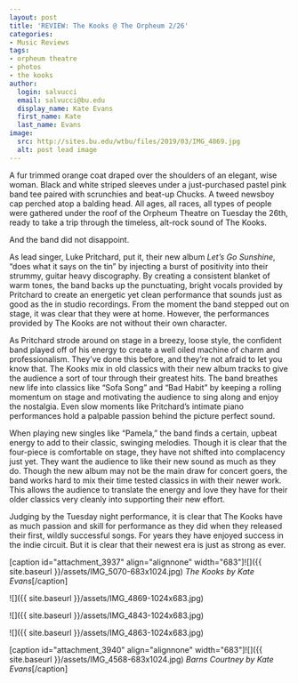 ```yaml
---
layout: post
title: 'REVIEW: The Kooks @ The Orpheum 2/26'
categories:
- Music Reviews
tags:
- orpheum theatre
- photos
- the kooks
author:
  login: salvucci
  email: salvucci@bu.edu
  display_name: Kate Evans
  first_name: Kate
  last_name: Evans
image:
  src: http://sites.bu.edu/wtbu/files/2019/03/IMG_4869.jpg
  alt: post lead image
---
```

A fur trimmed orange coat draped over the shoulders of an elegant, wise woman. Black and white striped sleeves under a just-purchased pastel pink band tee paired with scrunchies and beat-up Chucks. A tweed newsboy cap perched atop a balding head. All ages, all races, all types of people were gathered under the roof of the Orpheum Theatre on Tuesday the 26th, ready to take a trip through the timeless, alt-rock sound of The Kooks.

And the band did not disappoint.

As lead singer, Luke Pritchard, put it, their new album _Let’s Go Sunshine_, “does what it says on the tin” by injecting a burst of positivity into their strummy, guitar heavy discography. By creating a consistent blanket of warm tones, the band backs up the punctuating, bright vocals provided by Pritchard to create an energetic yet clean performance that sounds just as good as the in studio recordings. From the moment the band stepped out on stage, it was clear that they were at home. However, the performances provided by The Kooks are not without their own character.

As Pritchard strode around on stage in a breezy, loose style, the confident band played off of his energy to create a well oiled machine of charm and professionalism. They’ve done this before, and they’re not afraid to let you know that. The Kooks mix in old classics with their new album tracks to give the audience a sort of tour through their greatest hits. The band breathes new life into classics like “Sofa Song” and “Bad Habit” by keeping a rolling momentum on stage and motivating the audience to sing along and enjoy the nostalgia. Even slow moments like Pritchard’s intimate piano performances hold a palpable passion behind the picture perfect sound.

When playing new singles like “Pamela,” the band finds a certain, upbeat energy to add to their classic, swinging melodies. Though it is clear that the four-piece is comfortable on stage, they have not shifted into complacency just yet. They want the audience to like their new sound as much as they do. Though the new album may not be the main draw for concert goers, the band works hard to mix their time tested classics in with their newer work. This allows the audience to translate the energy and love they have for their older classics very cleanly into supporting their new effort.

Judging by the Tuesday night performance, it is clear that The Kooks have as much passion and skill for performance as they did when they released their first, wildly successful songs. For years they have enjoyed success in the indie circuit. But it is clear that their newest era is just as strong as ever.

\[caption id="attachment\_3937" align="alignnone" width="683"\]![]({{ site.baseurl }}/assets/IMG_5070-683x1024.jpg) _The Kooks by Kate Evans_\[/caption\]

![]({{ site.baseurl }}/assets/IMG_4869-1024x683.jpg)

![]({{ site.baseurl }}/assets/IMG_4843-1024x683.jpg)

![]({{ site.baseurl }}/assets/IMG_4863-1024x683.jpg)

\[caption id="attachment\_3940" align="alignnone" width="683"\]![]({{ site.baseurl }}/assets/IMG_4568-683x1024.jpg) _Barns Courtney by Kate Evans_\[/caption\]